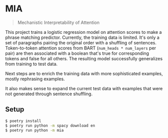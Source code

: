 # MIA

> Mechanistic Interpretability of Attention

This project trains a logistic regression model on attention scores to make a
phrase matching predictor. Currently, the training data is limited. It's only a
set of paragraphs pairing the original order with a shuffling of sentences.
Token-to-token attention scores from BART (`num_heads * num_layers` per pair)
are then associated with a boolean that's true for corresponding tokens and
false for all others. The resulting model successfully generalizes from training
to test data.

Next steps are to enrich the training data with more sophisticated examples, mostly
rephrasing examples.

It also makes sense to expand the current test data with examples that were not
generated through sentence shuffling.

## Setup

```sh
$ poetry install
$ poetry run python -m spacy download en
$ poetry run python -m mia
```

